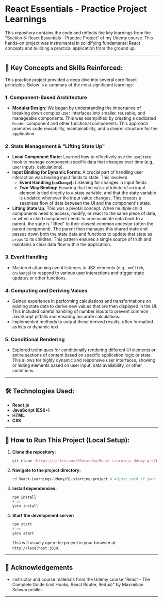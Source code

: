 # React Essentials - Practice Project Learnings

This repository contains the code and reflects the key learnings from the "Section 5: React Essentials - Practice Project" of my Udemy course. This hands-on project was instrumental in solidifying fundamental React concepts and building a practical application from the ground up.

---

## 🚀 Key Concepts and Skills Reinforced:

This practice project provided a deep dive into several core React principles. Below is a summary of the most significant learnings:

### 1. Component-Based Architecture

* **Modular Design:** We began by understanding the importance of breaking down complex user interfaces into smaller, reusable, and manageable components. This was exemplified by creating a dedicated `Header` component and other functional components. This approach promotes code reusability, maintainability, and a clearer structure for the application.

### 2. State Management & "Lifting State Up"

* **Local Component State:** Learned how to effectively use the `useState` hook to manage component-specific data that changes over time (e.g., user inputs, calculations).
* **Input Binding for Dynamic Forms:** A crucial part of handling user interaction was binding input fields to state. This involved:
    * **Event Handling (`onChange`):** Listening for changes in input fields.
    * **Two-Way Binding:** Ensuring that the `value` attribute of an input element is tied directly to a state variable, and that the state variable is updated whenever the input value changes. This creates a seamless flow of data between the UI and the component's state.
* **Lifting State Up:** This was a pivotal concept. When multiple child components need to access, modify, or react to the same piece of data, or when a child component needs to communicate data back to a parent, the state is "lifted" to their closest common ancestor (often the parent component). The parent then manages this shared state and passes down both the state data and functions to update that state as `props` to its children. This pattern ensures a single source of truth and maintains a clear data flow within the application.

### 3. Event Handling

* Mastered attaching event listeners to JSX elements (e.g., `onClick`, `onChange`) to respond to various user interactions and trigger state updates or other functions.

### 4. Computing and Deriving Values

* Gained experience in performing calculations and transformations on existing state data to derive new values that are then displayed in the UI. This included careful handling of number inputs to prevent common JavaScript pitfalls and ensuring accurate calculations.
* Implemented methods to output these derived results, often formatted as lists or dynamic text.

### 5. Conditional Rendering

* Explored techniques for conditionally rendering different UI elements or entire sections of content based on specific application logic or state. This allows for highly dynamic and responsive user interfaces, showing or hiding elements based on user input, data availability, or other conditions.

---

## 🛠 Technologies Used:

* **React.js**
* **JavaScript (ES6+)**
* **HTML**
* **CSS**

---

## 🚀 How to Run This Project (Local Setup):

1.  **Clone the repository:**
    ```bash
    git clone [https://github.com/0Shraddha/React-Learnings-Udemy.git](https://github.com/0Shraddha/React-Learnings-Udemy.git)
    ```
2.  **Navigate to the project directory:**
    ```bash
    cd React-Learnings-Udemy/01-starting-project # Adjust path if your project is in a different subdirectory
    ```
3.  **Install dependencies:**
    ```bash
    npm install
    # or
    yarn install
    ```
4.  **Start the development server:**
    ```bash
    npm start
    # or
    yarn start
    ```
    This will usually open the project in your browser at `http://localhost:3000`.

---

## 🙏 Acknowledgements

* Instructor and course materials from the Udemy course "React - The Complete Guide (incl Hooks, React Router, Redux)" by Maximilian Schwarzmüller.

---
